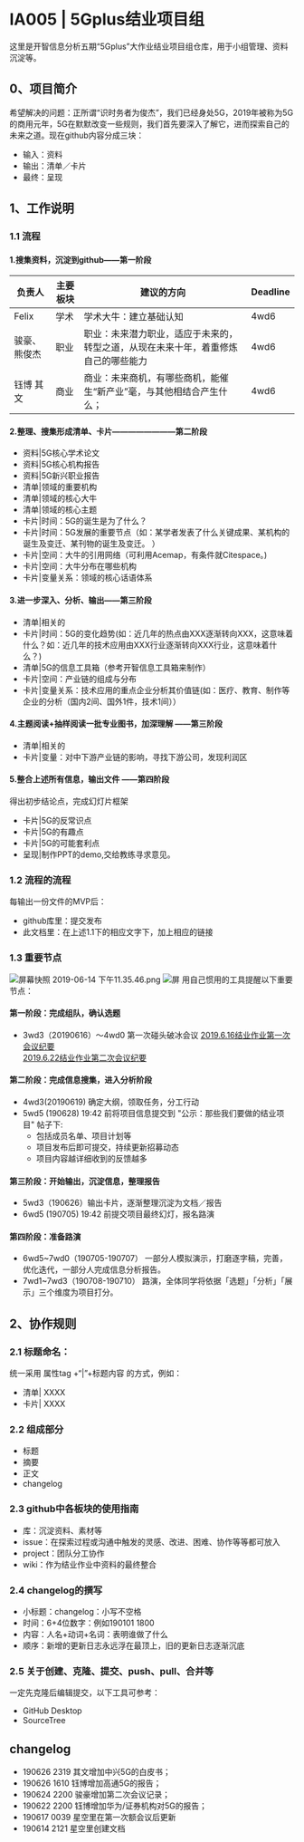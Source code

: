 # IA005 | 5Gplus结业项目组

这里是开智信息分析五期“5Gplus”大作业结业项目组仓库，用于小组管理、资料沉淀等。

## 0、项目简介

希望解决的问题：正所谓“识时务者为俊杰”，我们已经身处5G，2019年被称为5G的商用元年，5G在默默改变一些规则，我们首先要深入了解它，进而探索自己的未来之道。现在github内容分成三块：
   - 输入：资料
   - 输出：清单／卡片
   - 最终：呈现

## 1、工作说明

### 1.1 流程

#### 1.搜集资料，沉淀到github——第一阶段

| 负责人  | 主要板块	  | 建议的方向  | 	Deadline  | 
| ---  | --- | --- | --- | 
| Felix	  | 学术  | 	学术大牛：建立基础认知	  | 4wd6  | 
| 骏豪、熊俊杰	  | 职业	  | 职业：未来潜力职业，适应于未来的，转型之道，从现在未来十年，着重修炼自己的哪些能力	  | 4wd6  | 
| 钰博 其文	  | 商业	  | 商业：未来商机，有哪些商机，能催生“新产业”毫，与其他相结合产生什么；  | 	4wd6  | 

#### 2.整理、搜集形成清单、卡片————————第二阶段

   - 资料|5G核心学术论文
   - 资料|5G核心机构报告
   - 资料|5G新兴职业报告
   - 清单|领域的重要机构
   - 清单|领域的核心大牛
   - 清单|领域的核心主题
   - 卡片|时间：5G的诞生是为了什么？
   - 卡片|时间：5G发展的重要节点（如：某学者发表了什么关键成果、某机构的诞生及变迁、某刊物的诞生及变迁。 ）
   - 卡片|空间：大牛的引用网络（可利用Acemap，有条件就Citespace。)
   - 卡片|空间：大牛分布在哪些机构
   - 卡片|变量关系：领域的核心话语体系

#### 3.进一步深入、分析、输出——第三阶段
   - 清单|相关的
   - 卡片|时间：5G的变化趋势(如：近几年的热点由XXX逐渐转向XXX，这意味着什么？如：近几年的技术应用由XXX行业逐渐转向XXX行业，这意味着什么？)
   - 清单|5G的信息工具箱（参考开智信息工具箱来制作）
   - 卡片|空间：产业链的组成与分布
   - 卡片|变量关系：技术应用的重点企业分析其价值链(如：医疗、教育、制作等企业的分析（国内2间、国外1件，技术1间））

#### 4.主题阅读+抽样阅读一批专业图书，加深理解 ——第三阶段

   - 清单|相关的
   - 卡片|变量：对中下游产业链的影响，寻找下游公司，发现利润区

#### 5.整合上述所有信息，输出文件 ——第四阶段
得出初步结论点，完成幻灯片框架

   - 卡片|5G的反常识点
   - 卡片|5G的有趣点
   - 卡片|5G的可能套利点
   - 呈现|制作PPT的demo,交给教练寻求意见。


### 1.2 流程的流程

每输出一份文件的MVP后：

- github库里：提交发布
- 此文档里：在上述1.1下的相应文字下，加上相应的链接

### 1.3 重要节点
![屏幕快照 2019-06-14 下午11.35.46.png](https://i.loli.net/2019/06/14/5d03bef61592382844.png)
![屏](https://static.openmindclub.com/2019-03-20-%E4%BC%81%E4%B8%9A%E5%BE%AE%E4%BF%A1%E6%88%AA%E5%9B%BE_1e8f293f-50fb-4a81-8321-5a11fe30820f.png)
用自己惯用的工具提醒以下重要节点：

#### 第一阶段：完成组队，确认选题

- 3wd3（20190616）～4wd0 第一次碰头破冰会议
[2019.6.16结业作业第一次会议纪要](https://github.com/ding0521/5Gplus/issues/1)  
[2019.6.22结业作业第二次会议纪要](https://github.com/ding0521/5Gplus/issues/6)

#### 第二阶段：完成信息搜集，进入分析阶段

- 4wd3(20190619) 确定大纲，领取任务，分工行动
- 5wd5 (190628) 19:42 前将项目信息提交到 "公示：那些我们要做的结业项目" 帖子下:
    - 包括成员名单、项目计划等
    - 项目发布后即可提交，持续更新招募动态
    - 项目内容越详细收到的反馈越多

#### 第三阶段：开始输出，沉淀信息，整理报告

- 5wd3（190626）输出卡片，逐渐整理沉淀为文档／报告
- 6wd5 (190705) 19:42 前提交项目最终幻灯，报名路演

#### 第四阶段：准备路演

- 6wd5~7wd0（190705-190707） 一部分人模拟演示，打磨逐字稿，完善，优化迭代，一部分人完成信息分析报告。
- 7wd1~7wd3（190708-190710） 路演，全体同学将依据「选题」「分析」「展示」三个维度为项目打分。

## 2、协作规则

### 2.1 标题命名：

统一采用 属性tag +“|”+标题内容 的方式，例如：

- 清单| XXXX
- 卡片| XXXX

### 2.2 组成部分

- 标题
- 摘要
- 正文
- changelog

### 2.3 github中各板块的使用指南

- 库：沉淀资料、素材等
- issue：在探索过程或沟通中触发的灵感、改进、困难、协作等等都可放入
- project：团队分工协作
- wiki：作为结业作业中资料的最终整合

### 2.4 changelog的撰写

- 小标题：changelog：小写不空格
- 时间：6+4位数字：例如190101 1800
- 内容：人名+动词+名词：表明谁做了什么
- 顺序：新增的更新日志永远浮在最顶上，旧的更新日志逐渐沉底

### 2.5 关于创建、克隆、提交、push、pull、合并等

一定先克隆后编辑提交，以下工具可参考：

- GitHub Desktop
- SourceTree

## changelog
   -  190626 2319 其文增加中兴5G的白皮书；
   -  190626 1610 钰博增加高通5G的报告；
   -  190624 2200 骏豪增加第二次会议记录；
   -  190622 2200 钰博增加华为/证券机构对5G的报告；
   -  190617 0039 星空里在第一次额会议后更新
   -  190614 2121 星空里创建文档

